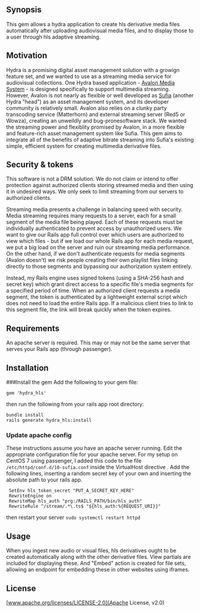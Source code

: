 
## Synopsis

This gem allows a hydra application to create hls derivative media files automatically after uploading audiovisual media files, and to display those to a user through hls adaptive streaming.

## Motivation

Hydra is a promising digital asset management solution with a growign feature set, and we wanted to use as a streaming media service for audiovisual collections. One Hydra based application - [Avalon Media System](https://github.com/avalonmediasystem) - is designed specifically to support multimedia streaming. However, Avalon is not nearly as flexible or well developed as [Sufia](https://github.com/projecthydra/sufia) (another Hydra "head") as an asset management system, and its developer community is relatively small. Avalon also relies on a clunky party transcoding service (Matterhorn) and external streaming server (Red5 or Wowza), creating an unweildly and bug-pronesoftware stack. We wanted the streaming power and flexiblity promised by Avalon, in a more flexible and feature-rich asset management system like Sufia. This gem aims to integrate all of the benefits of adaptive bitrate streaming into Sufia's existing simple, efficient system for creating multimedia derivative files. 

## Security & tokens

This software is not a DRM solution. We do not claim or intend to offer protection against authorized clients storing streamed media and then using it in undesired ways. We only seek to limit streaming from our servers to authorized clients.

Streaming media presents a challenge in balancing speed with security. Media streaming requires many requests to a server, each for a small segment of the media file being played. Each of these requests must be individually authenticated to prevent access by unauthorized users. We want to give our Rails app full control over which users are authorized to view which files - but if we load our whole Rails app for each media request, we put a big load on the server and ruin our streaming media performance. On the other hand, if we don't authenticate requests for media segments (Avalon doesn't) we risk people creating their own playlist files linking directly to those segments and bypassing our authorization system entirely.

Instead, my Rails engine uses signed tokens (using a SHA-256 hash and secret key) which grant direct access to a specific file's media segments for a specified period of time. When an authorized client requests a media segment, the token is authenticated by a lightweight external script which does not need to load the entire Rails app. If a malicious client tries to link to this segment file, the link will break quickly when the token expires.

## Requirements

An apache server is required. This may or may not be the same server that serves your Rails app (through passenger).

## Installation

###Install the gem
Add the following to your gem file:

```gem 'hydra_hls'```

then run the following from your rails app root directory:

```
bundle install
rails generate hydra_hls:install
```

### Update apache config
These instructions assume you have an apache server running.
Edit the appropriate configuration file for your apache server. For my setup on CentOS 7 using passenger, I added this code to the file `/etc/httpd/conf.d/10-sufia.conf` inside the VirtualHost directive .
Add the following lines, inserting a random secret key of your own and inserting the absolute path to your rails app.
```
 SetEnv hls_token_secret "PUT_A_SECRET_KEY_HERE"
 RewriteEngine on
 RewriteMap hls_auth "prg:/RAILS_PATH/bin/hls_auth"
 RewriteRule ^/stream/.*\.ts$ "${hls_auth:%{REQUEST_URI}}"
```
then restart your server
```sudo systemctl restart httpd```

## Usage

When you ingest new audio or visual files, hls derivatives ought to be created automatically along with the other derivative files. View partials are included for displaying these. And "Embed" action is created for file sets, allowing an endpoint for embedding these in other websites using iframes.

## License

[www.apache.org/licenses/LICENSE-2.0](Apache License, v2.0)